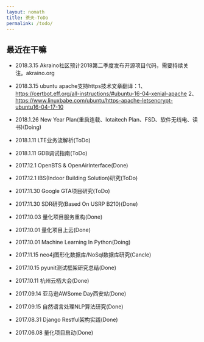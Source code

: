 ```yaml
---
layout: nomath
title: 茶夫-ToDo
permalink: /todo/
---
```



## 最近在干嘛 #

- 2018.3.15 Akraino社区预计2018第二季度发布开源项目代码，需要持续关注。akraino.org

- 2018.3.15 ubuntu apache支持https技术文章翻译：1、https://certbot.eff.org/all-instructions/#ubuntu-16-04-xenial-apache 2、https://www.linuxbabe.com/ubuntu/https-apache-letsencrypt-ubuntu16-04-17-10

- 2018.1.26 New Year Plan(重启连载、Iotaitech Plan、FSD、软件无线电、读书)(Doing)

- 2018.1.11 LTE业务流解析(ToDo)

- 2018.1.11 GDB调试指南(ToDo)

- 2017.12.1 OpenBTS & OpenAirInterface(Done)

- 2017.12.1 IBS(Indoor Building Solution)研究(ToDo)

- 2017.11.30 Google GTA项目研究(ToDo)

- 2017.11.30 SDR研究(Based On USRP B210)(Done)

- 2017.10.03 量化项目服务重构(Done)

- 2017.10.01 量化项目上云(Done)

- 2017.10.01 Machine Learning In Python(Doing)

- 2017.11.15 neo4j图形化数据库/NoSql数据库研究(Cancle)

- 2017.10.15 pyunit测试框架研究总结(Done)

- 2017.10.11 杭州云栖大会(Done)

- 2017.09.14 亚马逊AWSome Day西安站(Done)

- 2017.09.15 自然语言处理NLP算法研究(Done)

- 2017.08.31 Django Restful架构实践(Done)

- 2017.06.08 量化项目启动(Done)

<div id="container"></div>

<link rel="stylesheet" href="/assets/gitment/node_modules/gitment/style/default.css">
<script src="/assets/gitment/node_modules/gitment/dist/gitment.browser.js"></script>
<script>
var gitment = new Gitment({
  // id: '', // 可选。默认为 location.href
  id: '{{ page.title }}',
  owner: 'tanwubin',
  repo: 'tanwubin.github.io',
  oauth: {
    client_id: '60a184657a07c169db75',
    client_secret: 'b467963644f43e9fe93d14a6d2d3fdac246e0f34',
  },
})
gitment.render('container')
</script>